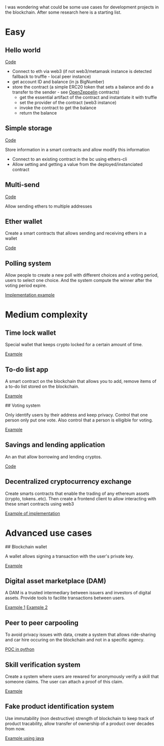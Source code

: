 
I was wondering what could be some use cases for development projects in the blockchain. After some research here is a starting list.

# Easy

## Hello world

[Code](https://github.com/alto-io/hello-crypto)

- Connect to eth via web3
    (if not web3/metamask instance is detected fallback to truffle - local peer instance)
- get account ID and balance (in js BigNumber)
- store the contract (a simple ERC20 token that sets a balance and do a transfer to the sender - see [OpenZeppelin](https://openzeppelin.com/) contracts)
    - get the essential artifact of the contract and instantiate it with truffle
    - set the provider of the contract (web3 instance)
    - invoke the contract to get the balance
    - return the balance

## Simple storage

[Code](https://github.com/ethers-io/tutorial-simplestore)

Store information in a smart contracts and allow modify this information
- Connect to an existing contract in the bc using ethers-cli
- Allow setting and getting a value from the deployed/instanciated contract


## Multi-send

[Code](https://github.com/miguelmota/eth-send)

Allow sending ethers to multiple addresses


## Ether wallet


Create a smart contracts that allows sending and receiving ethers in a wallet

[Code](https://github.com/MyEtherWallet/etherwallet)


## Polling system

Allow people to create a new poll with different choices and a voting period, users to select one choice. And the system compute the winner after the voting period expire.

[Implementation example](https://github.com/doriancrutcher/blockvotetutorial2)


# Medium complexity


## Time lock wallet
Special wallet that keeps crypto locked for a certain amount of time.

[Example](https://github.com/mattdf/TimeLock)

## To-do list app

A smart contract on the blockchain that allows you to add, remove items of a to-do list stored on the blockchain.

[Example](https://github.com/dappuniversity/eth-todo-list)

## Voting system

Only identify users by their address and keep privacy. Control that one person only put one vote. Also control that a person is elligible for voting.

[Example](https://github.com/sanattaori/techdot)




## Savings and lending application

An an that allow borrowing and lending cryptos.


[Code](https://github.com/mradkov/p2p-lending)


## Decentralized cryptocurrency exchange

Create smarts contracts that enable the trading of any ethereum assets (crypto, tokens..etc). Then create a frontend client to allow interacting with these smart contracts using web3

[Example of implementation](https://github.com/gitbitex/gitbitex-spot)



# Advanced use cases

## Blockchain wallet

A wallet allows signing a transaction with the user's private key.

[Example](https://github.com/dappuniversity/eth_wallet)


## Digital asset marketplace (DAM)

A DAM is a trusted intermediary between issuers and investors of digital assets. Provide tools to facilite transactions between users.

[Example 1](https://github.com/dappuniversity/nft)
[Example 2](https://github.com/dappuniversity/marketplace)


## Peer to peer carpooling

To avoid privacy issues with data, create a system that allows ride-sharing and car hire occuring on the blockchain and not in a specific agency.

[POC in python](https://github.com/jakubrog/car-sharing-blockchain)


## Skill verification system

Create a system where users are rewared for anonymously verify a skill that someone claims. The user can attach a proof of this claim.

[Example](https://github.com/jaygpt/Skillcheck)


## Fake product identification system

Use immutability (non destructive) strength of blockchain to keep track of product tracability, allow transfer of ownership of a product over decades from now.

[Example using java](https://github.com/kylelobo/AuthentiFi)
